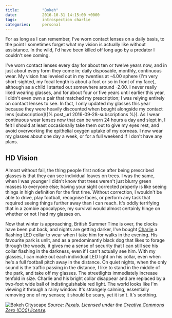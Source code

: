 ```yaml
---
title:          "Bokeh"
date:           2016-10-31 14:15:00 +0000
tags:           introspection charlie
categories:     personal
---
```


For as long as I can remember, I've worn contact lenses on a daily basis, to the point I sometimes forget what my vision is actually like without assistance. In the wild, I'd have been killed off long ago by a predator I couldn't see coming.

<!-- Read More -->

I've worn contact lenses every day for about ten or twelve years now, and in just about every form they come in; daily disposable, monthly, continuous wear. My vision has leveled out in my twenties at -4.00 sphere (I'm very short-sighted, my focal length is about a foot or so in front of my face), although as a child I started out somewhere around -2.00. I never really liked wearing glasses, and for about four or five years until earlier this year, I didn't even own a pair that matched my prescription; I was relying entirely on contact lenses to see. In fact, I only updated my glasses this year because they were heavily discounted when bought alongside my contact lens [subscription]({% post_url 2016-09-28-subscriptions %}). As I wear continuous wear lenses now that can be worn 24 hours a day and slept in, I felt I should at least occasionally take them out to give my eyes rest, and avoid overworking the epithelial oxygen uptake of my corneas. I now wear my glasses about one day a week, or for a full weekend if I don't have any plans. 

## HD Vision

Almost without fail, the thing people first notice after being prescribed glasses is that they can see individual leaves on trees. I was the same, when I was younger I didn't know that trees weren't just blurry green masses to everyone else; having your sight corrected properly is like seeing things in high definition for the first time. Without correction, I wouldn't be able to drive, play football, recognise faces, or perform any task that required seeing things further away than I can reach. It's oddly terrifying that in a zombie apocalypse, my survival would almost certainly hinge on whether or not I had my glasses on.

Now that winter is approaching, British Summer Time is over, the clocks have been put back, and nights are getting darker, I've bought [Charlie][charlie-blog-filter] a flashing LED collar to wear when I take him for walks in the evening. His favourite park is unlit, and as a predominantly black dog that likes to forage through the woods, it gives me a sense of security that I can still see his collar flashing in the darkness, even if I can't actually see him. With my glasses, I can make out each individual LED light on his collar, even when he's a full football pitch away in the distance. On quiet nights, when the only sound is the traffic passing in the distance, I like to stand in the middle of the park, and take off my glasses. The streetlights immediately increase tenfold in size. Charlie and his bright collar disappear and are replaced by a two-foot wide ball of indistinguishable red light. The world looks like I'm viewing it through a rainy window. It's strangely calming, essentially removing one of my senses; it should be scary, yet it isn't. It's soothing.

![Bokeh Cityscape]({{site.baseurl}}/images/posts/bokeh-skyline.jpg)
*Source: [Pexels][pexels-photo-link]. Licensed under the [Creative Commons Zero (CC0) license][creative-commons-zero-licence].*

[charlie-blog-filter]: http://blog.camerondoyle.co.uk/#charlie
[pexels-photo-link]: https://www.pexels.com/photo/lights-out-of-focus-bokeh-night-37016/
[creative-commons-zero-licence]: https://creativecommons.org/publicdomain/zero/1.0/